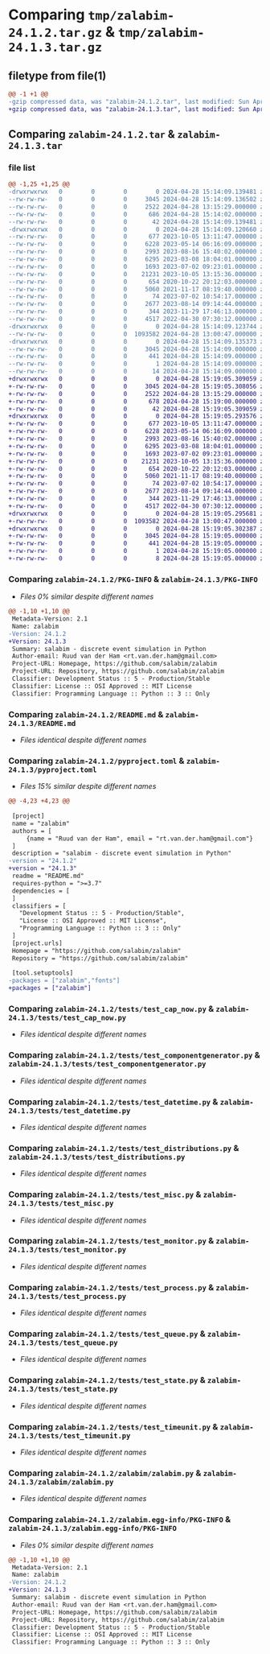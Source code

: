 # Comparing `tmp/zalabim-24.1.2.tar.gz` & `tmp/zalabim-24.1.3.tar.gz`

## filetype from file(1)

```diff
@@ -1 +1 @@
-gzip compressed data, was "zalabim-24.1.2.tar", last modified: Sun Apr 28 15:14:09 2024, max compression
+gzip compressed data, was "zalabim-24.1.3.tar", last modified: Sun Apr 28 15:19:05 2024, max compression
```

## Comparing `zalabim-24.1.2.tar` & `zalabim-24.1.3.tar`

### file list

```diff
@@ -1,25 +1,25 @@
-drwxrwxrwx   0        0        0        0 2024-04-28 15:14:09.139481 zalabim-24.1.2/
--rw-rw-rw-   0        0        0     3045 2024-04-28 15:14:09.136502 zalabim-24.1.2/PKG-INFO
--rw-rw-rw-   0        0        0     2522 2024-04-28 13:15:29.000000 zalabim-24.1.2/README.md
--rw-rw-rw-   0        0        0      686 2024-04-28 15:14:02.000000 zalabim-24.1.2/pyproject.toml
--rw-rw-rw-   0        0        0       42 2024-04-28 15:14:09.139481 zalabim-24.1.2/setup.cfg
-drwxrwxrwx   0        0        0        0 2024-04-28 15:14:09.120660 zalabim-24.1.2/tests/
--rw-rw-rw-   0        0        0      677 2023-10-05 13:11:47.000000 zalabim-24.1.2/tests/test_cap_now.py
--rw-rw-rw-   0        0        0     6228 2023-05-14 06:16:09.000000 zalabim-24.1.2/tests/test_componentgenerator.py
--rw-rw-rw-   0        0        0     2993 2023-08-16 15:40:02.000000 zalabim-24.1.2/tests/test_datetime.py
--rw-rw-rw-   0        0        0     6295 2023-03-08 18:04:01.000000 zalabim-24.1.2/tests/test_distributions.py
--rw-rw-rw-   0        0        0     1693 2023-07-02 09:23:01.000000 zalabim-24.1.2/tests/test_misc.py
--rw-rw-rw-   0        0        0    21231 2023-10-05 13:15:36.000000 zalabim-24.1.2/tests/test_monitor.py
--rw-rw-rw-   0        0        0      654 2020-10-22 20:12:03.000000 zalabim-24.1.2/tests/test_process.py
--rw-rw-rw-   0        0        0     5060 2021-11-17 08:19:40.000000 zalabim-24.1.2/tests/test_queue.py
--rw-rw-rw-   0        0        0       74 2023-07-02 10:54:17.000000 zalabim-24.1.2/tests/test_salabim.py
--rw-rw-rw-   0        0        0     2677 2023-08-14 09:14:44.000000 zalabim-24.1.2/tests/test_state.py
--rw-rw-rw-   0        0        0      344 2023-11-29 17:46:13.000000 zalabim-24.1.2/tests/test_store.py
--rw-rw-rw-   0        0        0     4517 2022-04-30 07:30:12.000000 zalabim-24.1.2/tests/test_timeunit.py
-drwxrwxrwx   0        0        0        0 2024-04-28 15:14:09.123744 zalabim-24.1.2/zalabim/
--rw-rw-rw-   0        0        0  1093582 2024-04-28 13:00:47.000000 zalabim-24.1.2/zalabim/zalabim.py
-drwxrwxrwx   0        0        0        0 2024-04-28 15:14:09.135373 zalabim-24.1.2/zalabim.egg-info/
--rw-rw-rw-   0        0        0     3045 2024-04-28 15:14:09.000000 zalabim-24.1.2/zalabim.egg-info/PKG-INFO
--rw-rw-rw-   0        0        0      441 2024-04-28 15:14:09.000000 zalabim-24.1.2/zalabim.egg-info/SOURCES.txt
--rw-rw-rw-   0        0        0        1 2024-04-28 15:14:09.000000 zalabim-24.1.2/zalabim.egg-info/dependency_links.txt
--rw-rw-rw-   0        0        0       14 2024-04-28 15:14:09.000000 zalabim-24.1.2/zalabim.egg-info/top_level.txt
+drwxrwxrwx   0        0        0        0 2024-04-28 15:19:05.309059 zalabim-24.1.3/
+-rw-rw-rw-   0        0        0     3045 2024-04-28 15:19:05.308056 zalabim-24.1.3/PKG-INFO
+-rw-rw-rw-   0        0        0     2522 2024-04-28 13:15:29.000000 zalabim-24.1.3/README.md
+-rw-rw-rw-   0        0        0      678 2024-04-28 15:19:00.000000 zalabim-24.1.3/pyproject.toml
+-rw-rw-rw-   0        0        0       42 2024-04-28 15:19:05.309059 zalabim-24.1.3/setup.cfg
+drwxrwxrwx   0        0        0        0 2024-04-28 15:19:05.293576 zalabim-24.1.3/tests/
+-rw-rw-rw-   0        0        0      677 2023-10-05 13:11:47.000000 zalabim-24.1.3/tests/test_cap_now.py
+-rw-rw-rw-   0        0        0     6228 2023-05-14 06:16:09.000000 zalabim-24.1.3/tests/test_componentgenerator.py
+-rw-rw-rw-   0        0        0     2993 2023-08-16 15:40:02.000000 zalabim-24.1.3/tests/test_datetime.py
+-rw-rw-rw-   0        0        0     6295 2023-03-08 18:04:01.000000 zalabim-24.1.3/tests/test_distributions.py
+-rw-rw-rw-   0        0        0     1693 2023-07-02 09:23:01.000000 zalabim-24.1.3/tests/test_misc.py
+-rw-rw-rw-   0        0        0    21231 2023-10-05 13:15:36.000000 zalabim-24.1.3/tests/test_monitor.py
+-rw-rw-rw-   0        0        0      654 2020-10-22 20:12:03.000000 zalabim-24.1.3/tests/test_process.py
+-rw-rw-rw-   0        0        0     5060 2021-11-17 08:19:40.000000 zalabim-24.1.3/tests/test_queue.py
+-rw-rw-rw-   0        0        0       74 2023-07-02 10:54:17.000000 zalabim-24.1.3/tests/test_salabim.py
+-rw-rw-rw-   0        0        0     2677 2023-08-14 09:14:44.000000 zalabim-24.1.3/tests/test_state.py
+-rw-rw-rw-   0        0        0      344 2023-11-29 17:46:13.000000 zalabim-24.1.3/tests/test_store.py
+-rw-rw-rw-   0        0        0     4517 2022-04-30 07:30:12.000000 zalabim-24.1.3/tests/test_timeunit.py
+drwxrwxrwx   0        0        0        0 2024-04-28 15:19:05.295681 zalabim-24.1.3/zalabim/
+-rw-rw-rw-   0        0        0  1093582 2024-04-28 13:00:47.000000 zalabim-24.1.3/zalabim/zalabim.py
+drwxrwxrwx   0        0        0        0 2024-04-28 15:19:05.302387 zalabim-24.1.3/zalabim.egg-info/
+-rw-rw-rw-   0        0        0     3045 2024-04-28 15:19:05.000000 zalabim-24.1.3/zalabim.egg-info/PKG-INFO
+-rw-rw-rw-   0        0        0      441 2024-04-28 15:19:05.000000 zalabim-24.1.3/zalabim.egg-info/SOURCES.txt
+-rw-rw-rw-   0        0        0        1 2024-04-28 15:19:05.000000 zalabim-24.1.3/zalabim.egg-info/dependency_links.txt
+-rw-rw-rw-   0        0        0        8 2024-04-28 15:19:05.000000 zalabim-24.1.3/zalabim.egg-info/top_level.txt
```

### Comparing `zalabim-24.1.2/PKG-INFO` & `zalabim-24.1.3/PKG-INFO`

 * *Files 0% similar despite different names*

```diff
@@ -1,10 +1,10 @@
 Metadata-Version: 2.1
 Name: zalabim
-Version: 24.1.2
+Version: 24.1.3
 Summary: salabim - discrete event simulation in Python
 Author-email: Ruud van der Ham <rt.van.der.ham@gmail.com>
 Project-URL: Homepage, https://github.com/salabim/zalabim
 Project-URL: Repository, https://github.com/salabim/zalabim
 Classifier: Development Status :: 5 - Production/Stable
 Classifier: License :: OSI Approved :: MIT License
 Classifier: Programming Language :: Python :: 3 :: Only
```

### Comparing `zalabim-24.1.2/README.md` & `zalabim-24.1.3/README.md`

 * *Files identical despite different names*

### Comparing `zalabim-24.1.2/pyproject.toml` & `zalabim-24.1.3/pyproject.toml`

 * *Files 15% similar despite different names*

```diff
@@ -4,23 +4,23 @@
 
 [project]
 name = "zalabim"
 authors = [
     {name = "Ruud van der Ham", email = "rt.van.der.ham@gmail.com"}
 ]
 description = "salabim - discrete event simulation in Python"
-version = "24.1.2"
+version = "24.1.3"
 readme = "README.md"
 requires-python = ">=3.7"
 dependencies = [
 ]
 classifiers = [
   "Development Status :: 5 - Production/Stable",
   "License :: OSI Approved :: MIT License",
   "Programming Language :: Python :: 3 :: Only"
 ]
 [project.urls]
 Homepage = "https://github.com/salabim/zalabim"
 Repository = "https://github.com/salabim/zalabim"
 
 [tool.setuptools]
-packages = ["zalabim","fonts"]
+packages = ["zalabim"]
```

### Comparing `zalabim-24.1.2/tests/test_cap_now.py` & `zalabim-24.1.3/tests/test_cap_now.py`

 * *Files identical despite different names*

### Comparing `zalabim-24.1.2/tests/test_componentgenerator.py` & `zalabim-24.1.3/tests/test_componentgenerator.py`

 * *Files identical despite different names*

### Comparing `zalabim-24.1.2/tests/test_datetime.py` & `zalabim-24.1.3/tests/test_datetime.py`

 * *Files identical despite different names*

### Comparing `zalabim-24.1.2/tests/test_distributions.py` & `zalabim-24.1.3/tests/test_distributions.py`

 * *Files identical despite different names*

### Comparing `zalabim-24.1.2/tests/test_misc.py` & `zalabim-24.1.3/tests/test_misc.py`

 * *Files identical despite different names*

### Comparing `zalabim-24.1.2/tests/test_monitor.py` & `zalabim-24.1.3/tests/test_monitor.py`

 * *Files identical despite different names*

### Comparing `zalabim-24.1.2/tests/test_process.py` & `zalabim-24.1.3/tests/test_process.py`

 * *Files identical despite different names*

### Comparing `zalabim-24.1.2/tests/test_queue.py` & `zalabim-24.1.3/tests/test_queue.py`

 * *Files identical despite different names*

### Comparing `zalabim-24.1.2/tests/test_state.py` & `zalabim-24.1.3/tests/test_state.py`

 * *Files identical despite different names*

### Comparing `zalabim-24.1.2/tests/test_timeunit.py` & `zalabim-24.1.3/tests/test_timeunit.py`

 * *Files identical despite different names*

### Comparing `zalabim-24.1.2/zalabim/zalabim.py` & `zalabim-24.1.3/zalabim/zalabim.py`

 * *Files identical despite different names*

### Comparing `zalabim-24.1.2/zalabim.egg-info/PKG-INFO` & `zalabim-24.1.3/zalabim.egg-info/PKG-INFO`

 * *Files 0% similar despite different names*

```diff
@@ -1,10 +1,10 @@
 Metadata-Version: 2.1
 Name: zalabim
-Version: 24.1.2
+Version: 24.1.3
 Summary: salabim - discrete event simulation in Python
 Author-email: Ruud van der Ham <rt.van.der.ham@gmail.com>
 Project-URL: Homepage, https://github.com/salabim/zalabim
 Project-URL: Repository, https://github.com/salabim/zalabim
 Classifier: Development Status :: 5 - Production/Stable
 Classifier: License :: OSI Approved :: MIT License
 Classifier: Programming Language :: Python :: 3 :: Only
```

